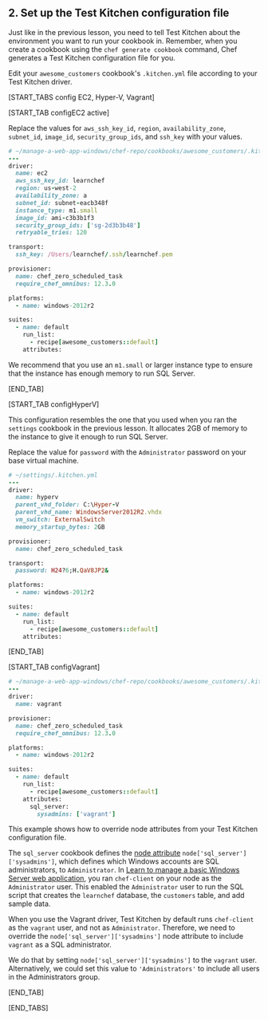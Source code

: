 ## 2. Set up the Test Kitchen configuration file

Just like in the previous lesson, you need to tell Test Kitchen about the environment you want to run your cookbook in. Remember, when you create a cookbook using the `chef generate cookbook` command, Chef generates a Test Kitchen configuration file for you.

Edit your `awesome_customers` cookbook's <code class="file-path">.kitchen.yml</code> file according to your Test Kitchen driver.

[START_TABS config EC2, Hyper-V, Vagrant]

[START_TAB configEC2 active]

Replace the values for `aws_ssh_key_id`, `region`, `availability_zone`, `subnet_id`, `image_id`, `security_group_ids`, and `ssh_key` with your values.

```ruby
# ~/manage-a-web-app-windows/chef-repo/cookbooks/awesome_customers/.kitchen.yml
---
driver:
  name: ec2
  aws_ssh_key_id: learnchef
  region: us-west-2
  availability_zone: a
  subnet_id: subnet-eacb348f
  instance_type: m1.small
  image_id: ami-c3b3b1f3
  security_group_ids: ['sg-2d3b3b48']
  retryable_tries: 120

transport:
  ssh_key: /Users/learnchef/.ssh/learnchef.pem

provisioner:
  name: chef_zero_scheduled_task
  require_chef_omnibus: 12.3.0

platforms:
  - name: windows-2012r2

suites:
  - name: default
    run_list:
      - recipe[awesome_customers::default]
    attributes:
```

We recommend that you use an `m1.small` or larger instance type to ensure that the instance has enough memory to run SQL Server.

[END_TAB]

[START_TAB configHyperV]

This configuration resembles the one that you used when you ran the `settings` cookbook in the previous lesson. It allocates 2GB of memory to the instance to give it enough to run SQL Server.

Replace the value for `password` with the `Administrator` password on your base virtual machine.

```ruby
# ~/settings/.kitchen.yml
---
driver:
  name: hyperv
  parent_vhd_folder: C:\Hyper-V
  parent_vhd_name: WindowsServer2012R2.vhdx
  vm_switch: ExternalSwitch
  memory_startup_bytes: 2GB

provisioner:
  name: chef_zero_scheduled_task

transport:
  password: H24?6;H.QaV8JP2&

platforms:
  - name: windows-2012r2

suites:
  - name: default
    run_list:
      - recipe[awesome_customers::default]
    attributes:
```

[END_TAB]

[START_TAB configVagrant]

```ruby
# ~/manage-a-web-app-windows/chef-repo/cookbooks/awesome_customers/.kitchen.yml
---
driver:
  name: vagrant

provisioner:
  name: chef_zero_scheduled_task
  require_chef_omnibus: 12.3.0

platforms:
  - name: windows-2012r2

suites:
  - name: default
    run_list:
      - recipe[awesome_customers::default]
    attributes:
      sql_server:
        sysadmins: ['vagrant']
```

This example shows how to override node attributes from your Test Kitchen configuration file.

The `sql_server` cookbook defines the [node attribute](https://github.com/opscode-cookbooks/sql_server/blob/master/attributes/server.rb) `node['sql_server']['sysadmins']`, which defines which Windows accounts are SQL administrators, to `Administrator`. In [Learn to manage a basic Windows Server web application](/manage-a-web-app/windows), you ran `chef-client` on your node as the `Administrator` user. This enabled the `Administrator` user to run the SQL script that creates the `learnchef` database, the `customers` table, and add sample data.

When you use the Vagrant driver, Test Kitchen by default runs `chef-client` as the `vagrant` user, and not as `Administrator`. Therefore, we need to override the `node['sql_server']['sysadmins']` node attribute to include `vagrant` as a SQL administrator.

We do that by setting `node['sql_server']['sysadmins']` to the `vagrant` user. Alternatively, we could set this value to `'Administrators'` to include all users in the Administrators group.

[END_TAB]

[END_TABS]
